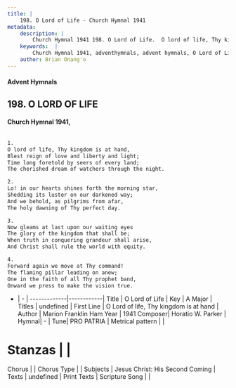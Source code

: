 ```yaml
---
title: |
    198. O Lord of Life - Church Hymnal 1941
metadata:
    description: |
        Church Hymnal 1941 198. O Lord of Life.  O lord of life, Thy kingdom is at hand,  Blest reign of love and liberty and light;  Time long foretold by seers of every land;  The cherished dream of watchers through the night.  
    keywords:  |
        Church Hymnal 1941, adventhymnals, advent hymnals, O Lord of Life, O Lord of life, Thy kingdom is at hand. 
    author: Brian Onang'o
---
```


#### Advent Hymnals
## 198. O LORD OF LIFE
####  Church Hymnal 1941,

```txt

1.
O lord of life, Thy kingdom is at hand, 
Blest reign of love and liberty and light; 
Time long foretold by seers of every land; 
The cherished dream of watchers through the night. 

2.
Lo! in our hearts shines forth the morning star, 
Shedding its luster on our darkened way; 
And we behold, as pilgrims from afar, 
The holy dawning of Thy perfect day. 

3.
Now gleams at last upon our waiting eyes 
The glory of the kingdom that shall be; 
When truth in conquering grandeur shall arise, 
And Christ shall rule the world with equity. 

4.
Forward again we move at Thy command! 
The flaming pillar leading on anew; 
One in the faith of all Thy prophet band, 
Onward we press to make the vision true.


```

- |   -  |
-------------|------------|
Title | O Lord of Life |
Key | A Major |
Titles | undefined |
First Line | O Lord of life, Thy kingdom is at hand |
Author | Marion Franklin Ham
Year | 1941
Composer| Horatio W. Parker |
Hymnal|  - |
Tune| PRO PATRIA |
Metrical pattern | |
# Stanzas |  |
Chorus |  |
Chorus Type |  |
Subjects | Jesus Christ: His Second Coming |
Texts | undefined |
Print Texts | 
Scripture Song |  |
    
